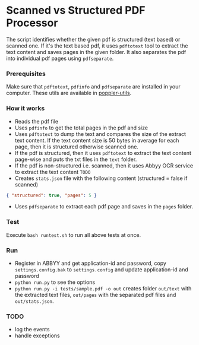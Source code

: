 Scanned vs Structured PDF Processor
====================================

The script identifies whether the given pdf is structured (text based) or scanned one. 
If it's the text based pdf, it uses `pdftotext` tool to extract the text content and saves pages in the given folder. It also separates the pdf into individual pdf pages using `pdfseparate`.

### Prerequisites

Make sure that `pdftotext`, `pdfinfo` and `pdfseparate` are installed in your computer. These utils are available in [poppler-utils](https://packages.debian.org/sid/poppler-utils).

### How it works

* Reads the pdf file
* Uses `pdfinfo` to get the total pages in the pdf and size
* Uses `pdftotext` to dump the text and compares the size of the extract text content. If the text content size is 50 bytes in average for each page, then it is structured otherwise scanned one.
* If the pdf is structured, then it uses `pdftotext` to extract the text content page-wise and puts the txt files in the `text` folder.
* If the pdf is non-structured i.e. scanned, then it uses Abbyy OCR service to extract the text content `TODO`
* Creates `stats.json` file with the following content (structured = false if scanned)

```json
{ "structured": true, "pages": 5 }
```

* Uses `pdfseparate` to extract each pdf page and saves in the `pages` folder.


### Test

Execute `bash runtest.sh` to run all above tests at once.

### Run

* Register in ABBYY and get application-id and password, copy `settings.config.bak` to `settings.config` and update application-id and password
* `python run.py` to see the options
* `python run.py -i tests/sample.pdf -o out` creates folder `out/text` with the extracted text files, `out/pages` with the separated pdf files and `out/stats.json`.

### TODO

* log the events
* handle exceptions




